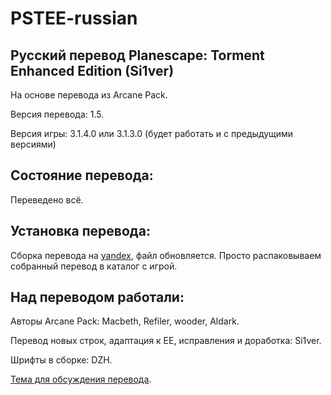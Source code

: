 PSTEE-russian
=============

Русский перевод Planescape: Torment Enhanced Edition (Si1ver)
-------------------------------------------------------------
На основе перевода из Arcane Pack.

Версия перевода: 1.5.

Версия игры: 3.1.4.0 или 3.1.3.0 (будет работать и с предыдущими версиями)

Состояние перевода:
-------------------
Переведено всё.

Установка перевода:
-------------------
Сборка перевода на [yandex](https://yadi.sk/d/gbht6Qxg3H2fXT), файл обновляется.
Просто распаковываем собранный перевод в каталог с игрой.

Над переводом работали:
-----------------------
Авторы Arcane Pack: Macbeth, Refiler, wooder, Aldark.

Перевод новых строк, адаптация к EE, исправления и доработка: Si1ver.

Шрифты в сборке: DZH.

[Тема для обсуждения перевода](http://www.arcanecoast.ru/forum/viewtopic.php?f=8&t=1045).

